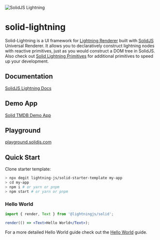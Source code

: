 <p>
  <img src="https://assets.solidjs.com/banner?project=Library&type=solid-lightning" alt="SolidJS Lightning" />
</p>

# solid-lightning

Solid-Lightning is a UI framework for [Lightning Renderer](https://lightningjs.io/) built with [SolidJS](https://www.solidjs.com/) Universal Renderer. It allows you to declaratively construct lightning nodes with reactive primitives, just as you would construct a DOM tree in SolidJS. Also check out [Solid Lightning Primitives](https://github.com/lightning-js/solid-primitives) for additional primitives to speed up your development.

## Documentation

[SolidJS Lightning Docs](https://lightning-js.github.io/solid/)

## Demo App

[Solid TMDB Demo App](https://github.com/lightning-js/solid-demo-app)

## Playground

[playground.solidjs.com](https://playground.solidjs.com/anonymous/dfca7350-166e-4c6c-b367-74cc09bdaf09)

## Quick Start

Clone starter template:

```sh
> npx degit lightning-js/solid-starter-template my-app
> cd my-app
> npm i # or yarn or pnpm
> npm start # or yarn or pnpm
```

### Hello World

```jsx
import { render, Text } from '@lightningjs/solid';

render(() => <Text>Hello World</Text>);
```

For a more detailed Hello World guide check out the [Hello World](HelloWorld.md) guide.
